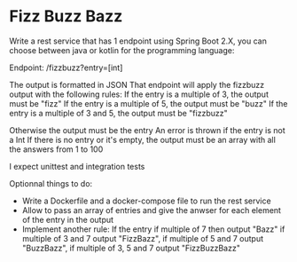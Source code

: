 # Fizz Buzz Bazz

Write a rest service that has 1 endpoint using Spring Boot 2.X, you can choose between java or kotlin for the programming language:

Endpoint: /fizzbuzz?entry=[int]

The output is formatted in JSON
That endpoint will apply the fizzbuzz output with the following rules:
    If the entry is a multiple of 3, the output must be "fizz"
    If the entry is a multiple of 5, the output must be "buzz"
    If the entry is a multiple of 3 and 5, the output must be "fizzbuzz"

Otherwise the output must be the entry
    An error is thrown if the entry is not a Int
    If there is no entry or it's empty, the output must be an array with all the answers from 1 to 100
 
I expect unittest and integration tests

Optionnal things to do:
- Write a Dockerfile and a docker-compose file to run the rest service
- Allow to pass an array of entries and give the anwser for each element of the entry in the output
- Implement another rule: 
    If the entry if multiple of 7 then output "Bazz" 
    if multiple of 3 and 7 output "FizzBazz", 
    if multiple of 5 and 7 output "BuzzBazz", 
    if multiple of 3, 5 and 7 output "FizzBuzzBazz"